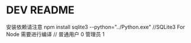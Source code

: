 # DEV README
安装依赖请注意
npm install sqlite3 --python="../Python.exe"
//SQLite3 For Node 需要进行编译
//
普通用户 0
管理员 1